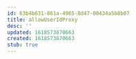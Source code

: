 ```yaml
---
id: 63b4b631-861a-4965-8d47-00434a5b8b07
title: allowUserIdProxy
desc: ''
updated: 1618573870663
created: 1618573870663
stub: true
---
```


